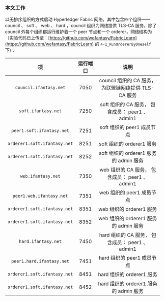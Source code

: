 ### 本文工作
以无排序组织的方式启动 Hyperledger Fabric 网络，其中包含四个组织—— council 、 soft 、 web 、 hard ，council 组织为网络提供 TLS-CA 服务，除了 council 外每个组织都运行维护着一个 peer 节点和一个 orderer，网络结构为（实验代码已上传至：[https://github.com/wefantasy/FabricLearn](https://github.com/wefantasy/FabricLearn) 的 `4-1_RunOrdererByOneself` 下）：  

|              项              | 运行端口 |                         说明                          |
| :--------------------------: | :------: | :---------------------------------------------------: |
|    `council.ifantasy.net`    |   7050   | council 组织的 CA 服务， 为联盟链网络提供 TLS-CA 服务 |
|     `soft.ifantasy.net`      |   7250   |   soft 组织的 CA 服务， 包含成员： peer1 、 admin1    |
|  `peer1.soft.ifantasy.net`   |   7251   |              soft 组织的 peer1 成员节点               |
| `orderer1.soft.ifantasy.net` |   8251   |               soft 组织的 orderer1 服务               |
| `orderer1.soft.ifantasy.net` |   8252   |        soft 组织的 orderer1 服务的 admin 服务         |
|      `web.ifantasy.net`      |   7350   |    web 组织的 CA 服务， 包含成员： peer1 、 admin1    |
|   `peer1.web.ifantasy.net`   |   7351   |               web 组织的 peer1 成员节点               |
| `orderer1.soft.ifantasy.net` |   8351   |               web 组织的 orderer1 服务                |
| `orderer1.soft.ifantasy.net` |   8352   |         web 组织的 orderer1 服务的 admin 服务         |
|     `hard.ifantasy.net`      |   7450   |   hard 组织的 CA 服务， 包含成员： peer1 、 admin1    |
|  `peer1.hard.ifantasy.net`   |   7451   |              hard 组织的 peer1 成员节点               |
| `orderer1.soft.ifantasy.net` |   8451   |               hard 组织的 orderer1 服务               |
| `orderer1.soft.ifantasy.net` |   8452   |        hard 组织的 orderer1 服务的 admin 服务         |